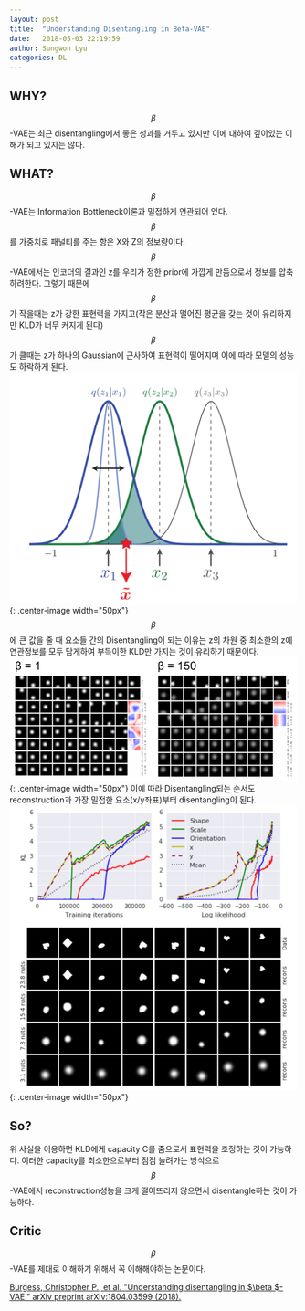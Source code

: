 ```yaml
---
layout: post
title:  "Understanding Disentangling in Beta-VAE"
date:   2018-05-03 22:19:59
author: Sungwon Lyu
categories: DL
---
```


## WHY? 
$$\beta$$-VAE는 최근 disentangling에서 좋은 성과를 거두고 있지만 이에 대하여 깊이있는 이해가 되고 있지는 않다.

## WHAT?
$$\beta$$-VAE는 Information Bottleneck이론과 밀접하게 연관되어 있다. $$\beta$$를 가중치로 패널티를 주는 항은 X와 Z의 정보량이다. $$\beta$$-VAE에서는 인코더의 결과인 z를 우리가 정한 prior에 가깝게 만듬으로서 정보를 압축하려한다. 그렇기 때문에 $$\beta$$가 작을때는 z가 강한 표현력을 가지고(작은 분산과 떨어진 평균을 갖는 것이 유리하지만 KLD가 너무 커지게 된다) $$\beta$$가 클때는 z가 하나의 Gaussian에 근사하여 표현력이 떨어지며 이에 따라 모델의 성능도 하락하게 된다. 
![image](/assets/images/ubvae1.png){: .center-image width="50px"}
$$\beta$$에 큰 값을 줄 때 요소들 간의 Disentangling이 되는 이유는 z의 차원 중 최소한의 z에 연관정보를 모두 담게하여 부득이한 KLD만 가지는 것이 유리하기 때문이다. 
![image](/assets/images/ubvae2.png){: .center-image width="50px"}
이에 따라 Disentangling되는 순서도 reconstruction과 가장 밀접한 요소(x/y좌표)부터 disentangling이 된다. 
![image](/assets/images/ubvae3.png){: .center-image width="50px"}

## So?
위 사실을 이용하면 KLD에게 capacity C를 줌으로서 표현력을 조정하는 것이 가능하다. 이러한 capacity를 최소한으로부터 점점 늘려가는 방식으로 $$\beta$$-VAE에서 reconstruction성능을 크게 떨어뜨리지 않으면서 disentangle하는 것이 가능하다.

## Critic
$$\beta$$-VAE를 제대로 이해하기 위해서 꼭 이해해야하는 논문이다.

[Burgess, Christopher P., et al. "Understanding disentangling in $\beta $-VAE." arXiv preprint arXiv:1804.03599 (2018).](https://arxiv.org/abs/1804.03599)
